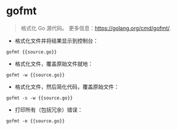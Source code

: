 # gofmt

> 格式化 Go 源代码。
> 更多信息：<https://golang.org/cmd/gofmt/>.

- 格式化文件并将结果显示到控制台：

`gofmt {{source.go}}`

- 格式化文件，覆盖原始文件就地：

`gofmt -w {{source.go}}`

- 格式化文件，然后简化代码，覆盖原始文件：

`gofmt -s -w {{source.go}}`

- 打印所有（包括冗余）错误：

`gofmt -e {{source.go}}`
